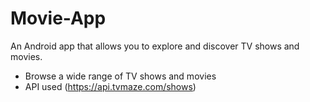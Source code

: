 # Movie-App

An Android app that allows you to explore and discover TV shows and movies.

- Browse a wide range of TV shows and movies
- API used (https://api.tvmaze.com/shows)

